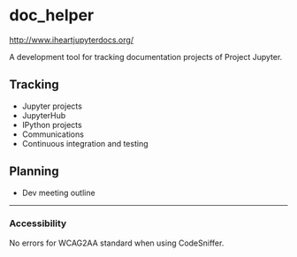 # doc_helper

http://www.iheartjupyterdocs.org/

A development tool for tracking documentation projects of Project Jupyter.

## Tracking
* Jupyter projects
* JupyterHub
* IPython projects
* Communications
* Continuous integration and testing


## Planning
* Dev meeting outline

---

### Accessibility

No errors for WCAG2AA standard when using CodeSniffer.
